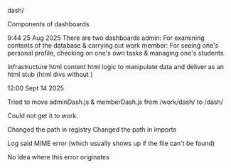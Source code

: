 dash/

Components of dashboards

9:44 25 Aug 2025 
There are two dashboards
admin: For examining contents of the database & carrying out work
member: For seeing one's personal profile, checking on one's own tasks & managing one's students

Infrastructure html
content html
logic to manipulate data and deliver as an html stub (html divs without <!Doc type  head   etc>)


12:00 Sept 14 2025

Tried to move adminDash.js  & memberDash.js 
from 
/work/dash/
to
/dash/

Could not get it to work.

Changed the path in registry
Changed the path in imports

Log said MIME error (which usually shows up if the file can't be found)

No idea where this error originates